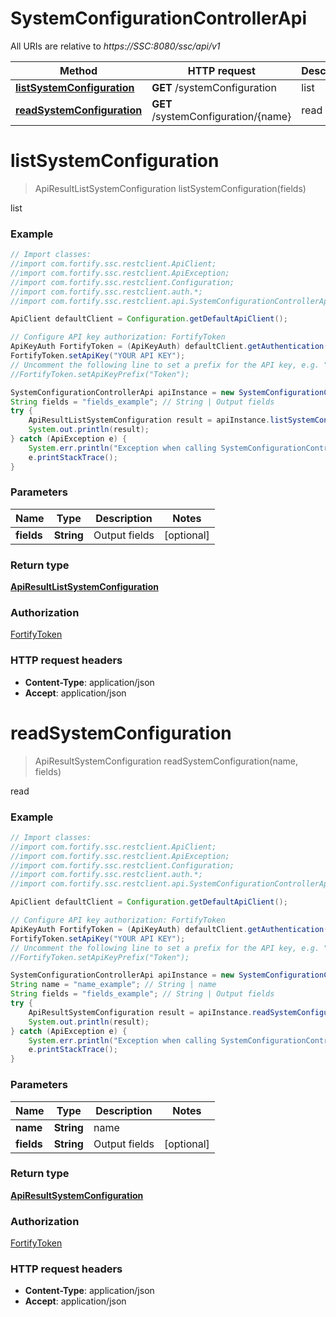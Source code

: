# SystemConfigurationControllerApi

All URIs are relative to *https://SSC:8080/ssc/api/v1*

Method | HTTP request | Description
------------- | ------------- | -------------
[**listSystemConfiguration**](SystemConfigurationControllerApi.md#listSystemConfiguration) | **GET** /systemConfiguration | list
[**readSystemConfiguration**](SystemConfigurationControllerApi.md#readSystemConfiguration) | **GET** /systemConfiguration/{name} | read


<a name="listSystemConfiguration"></a>
# **listSystemConfiguration**
> ApiResultListSystemConfiguration listSystemConfiguration(fields)

list

### Example
```java
// Import classes:
//import com.fortify.ssc.restclient.ApiClient;
//import com.fortify.ssc.restclient.ApiException;
//import com.fortify.ssc.restclient.Configuration;
//import com.fortify.ssc.restclient.auth.*;
//import com.fortify.ssc.restclient.api.SystemConfigurationControllerApi;

ApiClient defaultClient = Configuration.getDefaultApiClient();

// Configure API key authorization: FortifyToken
ApiKeyAuth FortifyToken = (ApiKeyAuth) defaultClient.getAuthentication("FortifyToken");
FortifyToken.setApiKey("YOUR API KEY");
// Uncomment the following line to set a prefix for the API key, e.g. "Token" (defaults to null)
//FortifyToken.setApiKeyPrefix("Token");

SystemConfigurationControllerApi apiInstance = new SystemConfigurationControllerApi();
String fields = "fields_example"; // String | Output fields
try {
    ApiResultListSystemConfiguration result = apiInstance.listSystemConfiguration(fields);
    System.out.println(result);
} catch (ApiException e) {
    System.err.println("Exception when calling SystemConfigurationControllerApi#listSystemConfiguration");
    e.printStackTrace();
}
```

### Parameters

Name | Type | Description  | Notes
------------- | ------------- | ------------- | -------------
 **fields** | **String**| Output fields | [optional]

### Return type

[**ApiResultListSystemConfiguration**](ApiResultListSystemConfiguration.md)

### Authorization

[FortifyToken](../README.md#FortifyToken)

### HTTP request headers

 - **Content-Type**: application/json
 - **Accept**: application/json

<a name="readSystemConfiguration"></a>
# **readSystemConfiguration**
> ApiResultSystemConfiguration readSystemConfiguration(name, fields)

read

### Example
```java
// Import classes:
//import com.fortify.ssc.restclient.ApiClient;
//import com.fortify.ssc.restclient.ApiException;
//import com.fortify.ssc.restclient.Configuration;
//import com.fortify.ssc.restclient.auth.*;
//import com.fortify.ssc.restclient.api.SystemConfigurationControllerApi;

ApiClient defaultClient = Configuration.getDefaultApiClient();

// Configure API key authorization: FortifyToken
ApiKeyAuth FortifyToken = (ApiKeyAuth) defaultClient.getAuthentication("FortifyToken");
FortifyToken.setApiKey("YOUR API KEY");
// Uncomment the following line to set a prefix for the API key, e.g. "Token" (defaults to null)
//FortifyToken.setApiKeyPrefix("Token");

SystemConfigurationControllerApi apiInstance = new SystemConfigurationControllerApi();
String name = "name_example"; // String | name
String fields = "fields_example"; // String | Output fields
try {
    ApiResultSystemConfiguration result = apiInstance.readSystemConfiguration(name, fields);
    System.out.println(result);
} catch (ApiException e) {
    System.err.println("Exception when calling SystemConfigurationControllerApi#readSystemConfiguration");
    e.printStackTrace();
}
```

### Parameters

Name | Type | Description  | Notes
------------- | ------------- | ------------- | -------------
 **name** | **String**| name |
 **fields** | **String**| Output fields | [optional]

### Return type

[**ApiResultSystemConfiguration**](ApiResultSystemConfiguration.md)

### Authorization

[FortifyToken](../README.md#FortifyToken)

### HTTP request headers

 - **Content-Type**: application/json
 - **Accept**: application/json

